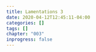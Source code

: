 ```yaml
---
title: Lamentations 3
date: 2020-04-12T12:45:11-04:00
categories: []
tags: []
chapter: "003"
inprogress: false
---
```


